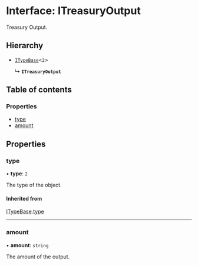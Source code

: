 # Interface: ITreasuryOutput

Treasury Output.

## Hierarchy

- [`ITypeBase`](ITypeBase.md)<``2``\>

  ↳ **`ITreasuryOutput`**

## Table of contents

### Properties

- [type](ITreasuryOutput.md#type)
- [amount](ITreasuryOutput.md#amount)

## Properties

### type

• **type**: ``2``

The type of the object.

#### Inherited from

[ITypeBase](ITypeBase.md).[type](ITypeBase.md#type)

___

### amount

• **amount**: `string`

The amount of the output.
